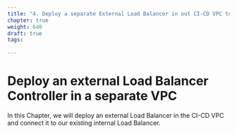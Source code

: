 ```yaml
---
title: "4. Deploy a separate External Load Balancer in out CI-CD VPC to make our sample app available externally"
chapter: true
weight: 640
draft: true
tags:
 
---
```


# Deploy an external Load Balancer Controller in a separate VPC

In this Chapter, we will deploy an external Load Balancer in the CI-CD VPC and connect it to our existing internal Load Balancer.
